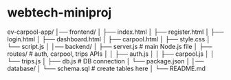 # webtech-miniproj
ev-carpool-app/
│── frontend/
│   ├── index.html
│   ├── register.html
│   ├── login.html
│   ├── dashboard.html
│   ├── carpool.html
│   ├── style.css
│   └── script.js
│
│── backend/
│   ├── server.js          # main Node.js file
│   ├── routes/            # auth, carpool, trips APIs
│   │    ├── auth.js
│   │    ├── carpool.js
│   │    └── trips.js
│   ├── db.js              # DB connection
│   └── package.json
│
│── database/
│   └── schema.sql         # create tables here
│
└── README.md
